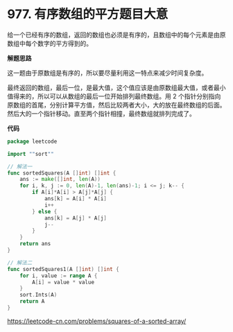 # 977. 有序数组的平方**题目大意** 

给一个已经有序的数组，返回的数组也必须是有序的，且数组中的每个元素是由原数组中每个数字的平方得到的。

**解题思路**

这一题由于原数组是有序的，所以要尽量利用这一特点来减少时间复杂度。

最终返回的数组，最后一位，是最大值，这个值应该是由原数组最大值，或者最小值得来的，所以可以从数组的最后一位开始排列最终数组。用 2 个指针分别指向原数组的首尾，分别计算平方值，然后比较两者大小，大的放在最终数组的后面。然后大的一个指针移动。直至两个指针相撞，最终数组就排列完成了。

**代码** 

```go
package leetcode

import ""sort""

// 解法一
func sortedSquares(A []int) []int {
	ans := make([]int, len(A))
	for i, k, j := 0, len(A)-1, len(ans)-1; i <= j; k-- {
		if A[i]*A[i] > A[j]*A[j] {
			ans[k] = A[i] * A[i]
			i++
		} else {
			ans[k] = A[j] * A[j]
			j--
		}
	}
	return ans
}

// 解法二
func sortedSquares1(A []int) []int {
	for i, value := range A {
		A[i] = value * value
	}
	sort.Ints(A)
	return A
}
```

https://leetcode-cn.com/problems/squares-of-a-sorted-array/